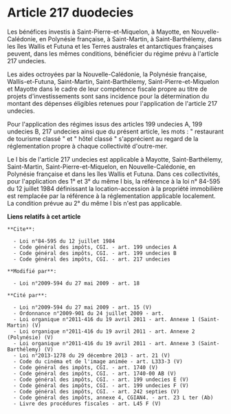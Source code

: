 # Article 217 duodecies

Les bénéfices investis à Saint-Pierre-et-Miquelon, à Mayotte, en Nouvelle-Calédonie, en Polynésie française, à Saint-Martin,
à Saint-Barthélemy, dans les îles Wallis et Futuna et les Terres australes et antarctiques françaises peuvent, dans les mêmes
conditions, bénéficier du régime prévu à l'article 217 undecies. 

Les aides octroyées par la Nouvelle-Calédonie, la Polynésie française, Wallis-et-Futuna, Saint-Martin, Saint-Barthélemy,
Saint-Pierre-et-Miquelon et Mayotte dans le cadre de leur compétence fiscale propre au titre de projets d'investissements
sont sans incidence pour la détermination du montant des dépenses éligibles retenues pour l'application de l'article 217
undecies. 

Pour l'application des régimes issus des articles 199 undecies A, 199 undecies B, 217 undecies ainsi que du présent article,
les mots : " restaurant de tourisme classé " et " hôtel classé " s'apprécient au regard de la réglementation propre à chaque
collectivité d'outre-mer. 

Le I bis de l'article 217 undecies est applicable à Mayotte, Saint-Barthélemy, Saint-Martin, Saint-Pierre-et-Miquelon, en
Nouvelle-Calédonie, en Polynésie française et dans les îles Wallis et Futuna. Dans ces collectivités, pour l'application des
1° et 3° du même I bis, la référence à la loi n° 84-595 du 12 juillet 1984 définissant la location-accession à la propriété
immobilière est remplacée par la référence à la réglementation applicable localement. La condition prévue au 2° du même I bis
n'est pas applicable.

**Liens relatifs à cet article**

	**Cite**:

	  - Loi n°84-595 du 12 juillet 1984
	  - Code général des impôts, CGI. - art. 199 undecies A
	  - Code général des impôts, CGI. - art. 199 undecies B
	  - Code général des impôts, CGI. - art. 217 undecies

	**Modifié par**:

	  - Loi n°2009-594 du 27 mai 2009 - art. 18

	**Cité par**:

	  - Loi n°2009-594 du 27 mai 2009 - art. 15 (V)
	  - Ordonnance n°2009-901 du 24 juillet 2009 - art.
	  - Loi organique n°2011-416 du 19 avril 2011 - art. Annexe 1 (Saint-Martin) (V)
	  - Loi organique n°2011-416 du 19 avril 2011 - art. Annexe 2 (Polynésie) (V)
	  - Loi organique n°2011-416 du 19 avril 2011 - art. Annexe 3 (Saint-Barthélemy) (V)
	  - Loi n°2013-1278 du 29 décembre 2013 - art. 21 (V)
	  - Code du cinéma et de l'image animée - art. L333-3 (V)
	  - Code général des impôts, CGI. - art. 1740 (V)
	  - Code général des impôts, CGI. - art. 1740-00 AB (V)
	  - Code général des impôts, CGI. - art. 199 undecies E (V)
	  - Code général des impôts, CGI. - art. 199 undecies F (V)
	  - Code général des impôts, CGI. - art. 242 septies (V)
	  - Code général des impôts, annexe 4, CGIAN4. - art. 23 L ter (Ab)
	  - Livre des procédures fiscales - art. L45 F (V)
